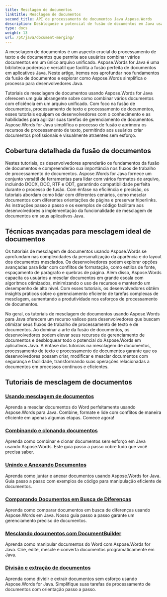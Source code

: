 ```yaml
---
title: Mesclagem de documentos
linktitle: Mesclagem de documentos
second_title: API de processamento de documentos Java Aspose.Words
description: Desbloqueie o potencial de fusão de documentos em Java usando Aspose.Words! Aprenda processamento de texto e processamento de documentos eficiente com tutoriais detalhados.
type: docs
weight: 13
url: /pt/java/document-merging/
---
```


A mesclagem de documentos é um aspecto crucial do processamento de texto e de documentos que permite aos usuários combinar vários documentos em um único arquivo unificado. Aspose.Words for Java é uma biblioteca poderosa e versátil que facilita a fusão perfeita de documentos em aplicativos Java. Neste artigo, iremos nos aprofundar nos fundamentos da fusão de documentos e explorar como Aspose.Words simplifica o processo para desenvolvedores Java.

Tutoriais de mesclagem de documentos usando Aspose.Words for Java oferecem um guia abrangente sobre como combinar vários documentos com eficiência em um arquivo unificado. Com foco na fusão de documentos, processamento de texto e processamento de documentos, esses tutoriais equipam os desenvolvedores com o conhecimento e as habilidades para agilizar suas tarefas de gerenciamento de documentos. Aspose.Words for Java simplifica o processo de fusão e aprimora os recursos de processamento de texto, permitindo aos usuários criar documentos profissionais e visualmente atraentes sem esforço.

## Cobertura detalhada da fusão de documentos

Nestes tutoriais, os desenvolvedores aprenderão os fundamentos da fusão de documentos e compreenderão sua importância nos fluxos de trabalho de processamento de documentos. Aspose.Words for Java fornece um conjunto versátil de ferramentas para lidar com vários formatos de arquivo, incluindo DOCX, DOC, RTF e ODT, garantindo compatibilidade perfeita durante o processo de fusão. Com ênfase na eficiência e precisão, os tutoriais abordam como lidar com diferentes cenários, como mesclar documentos com diferentes orientações de página e preservar hiperlinks. As instruções passo a passo e os exemplos de código facilitam aos desenvolvedores a implementação da funcionalidade de mesclagem de documentos em seus aplicativos Java.

## Técnicas avançadas para mesclagem ideal de documentos

Os tutoriais de mesclagem de documentos usando Aspose.Words se aprofundam nas complexidades da personalização da aparência e do layout dos documentos mesclados. Os desenvolvedores podem explorar opções avançadas para lidar com conflitos de formatação, como estilos de fonte, espaçamento de parágrafo e quebras de página. Além disso, Aspose.Words capacita os usuários a mesclar documentos em grande escala com algoritmos otimizados, minimizando o uso de recursos e mantendo um desempenho de alto nível. Com esses tutoriais, os desenvolvedores obtêm insights práticos sobre o gerenciamento eficiente de tarefas complexas de mesclagem, aumentando a produtividade nos esforços de processamento de documentos.

No geral, os tutoriais de mesclagem de documentos usando Aspose.Words para Java oferecem um recurso valioso para desenvolvedores que buscam otimizar seus fluxos de trabalho de processamento de texto e de documentos. Ao dominar a arte da fusão de documentos, os desenvolvedores podem elevar seus recursos de gerenciamento de documentos e desbloquear todo o potencial do Aspose.Words em aplicativos Java. A ênfase dos tutoriais na mesclagem de documentos, processamento de texto e processamento de documentos garante que os desenvolvedores possam criar, modificar e mesclar documentos com segurança e facilidade, transformando suas operações relacionadas a documentos em processos contínuos e eficientes.

## Tutoriais de mesclagem de documentos

### [Usando mesclagem de documentos](./using-document-merging/)
Aprenda a mesclar documentos do Word perfeitamente usando Aspose.Words para Java. Combine, formate e lide com conflitos de maneira eficiente em apenas algumas etapas. Comece agora!
### [Combinando e clonando documentos](./combining-cloning-documents/)
Aprenda como combinar e clonar documentos sem esforço em Java usando Aspose.Words. Este guia passo a passo cobre tudo que você precisa saber.
### [Unindo e Anexando Documentos](./joining-appending-documents/)
Aprenda como juntar e anexar documentos usando Aspose.Words for Java. Guia passo a passo com exemplos de código para manipulação eficiente de documentos.
### [Comparando Documentos em Busca de Diferenças](./comparing-documents-for-differences/)
Aprenda como comparar documentos em busca de diferenças usando Aspose.Words em Java. Nosso guia passo a passo garante um gerenciamento preciso de documentos.
### [Mesclando documentos com DocumentBuilder](./merging-documents-documentbuilder/)
Aprenda como manipular documentos do Word com Aspose.Words for Java. Crie, edite, mescle e converta documentos programaticamente em Java.
### [Divisão e extração de documentos](./document-splitting-extraction/)
Aprenda como dividir e extrair documentos sem esforço usando Aspose.Words for Java. Simplifique suas tarefas de processamento de documentos com orientação passo a passo.